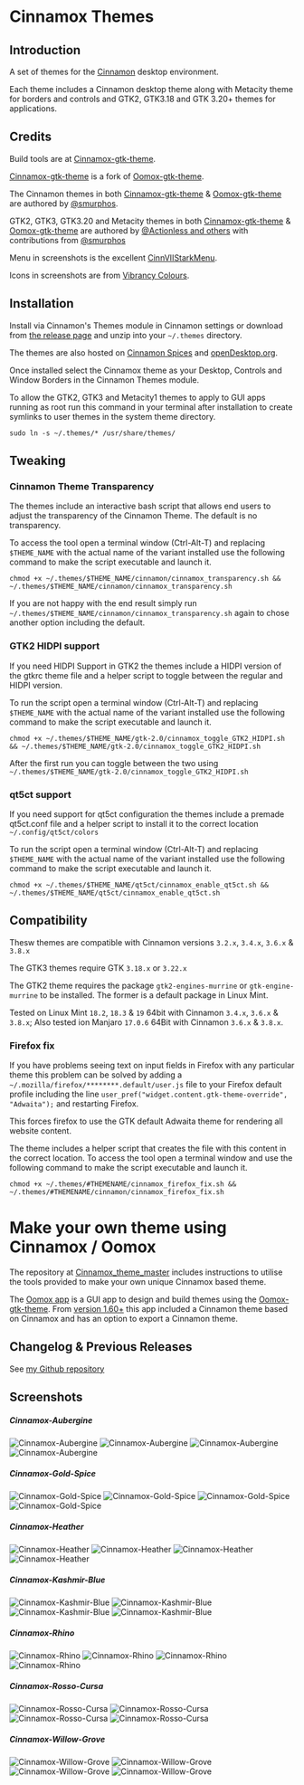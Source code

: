 Cinnamox Themes
=====

## Introduction

A set of themes for the [Cinnamon](http://developer.linuxmint.com/projects/cinnamon-projects.html) desktop environment.

Each theme includes a Cinnamon desktop theme along with Metacity theme for borders and controls and GTK2, GTK3.18 and GTK 3.20+ themes for applications.

## Credits

Build tools are at [Cinnamox-gtk-theme](https://github.com/smurphos/cinnamox-gtk-theme).

[Cinnamox-gtk-theme](https://github.com/smurphos/cinnamox-gtk-theme) is a fork of [Oomox-gtk-theme](https://github.com/actionless/oomox-gtk-theme).

The Cinnamon themes in both [Cinnamox-gtk-theme](https://github.com/smurphos/cinnamox-gtk-theme) & [Oomox-gtk-theme](https://github.com/actionless/oomox-gtk-theme) are authored by [@smurphos](https://github.com/smurphos).

GTK2, GTK3, GTK3.20 and Metacity themes in both [Cinnamox-gtk-theme](https://github.com/smurphos/cinnamox-gtk-theme) & [Oomox-gtk-theme](https://github.com/actionless/oomox-gtk-theme) are authored by [@Actionless and others](https://github.com/smurphos/cinnamox-gtk-theme/blob/master/CREDITS) with contributions from [@smurphos](https://github.com/smurphos)

Menu in screenshots is the excellent [CinnVIIStarkMenu](https://cinnamon-spices.linuxmint.com/applets/view/281).

Icons in screenshots are from [Vibrancy Colours](http://www.ravefinity.com/p/vibrancy-colors-gtk-icon-theme.html).

## Installation

Install via Cinnamon's Themes module in Cinnamon settings or download from [the release page](https://github.com/smurphos/cinnamox_themes/releases) and unzip into your `~/.themes` directory.

The themes are also hosted on [Cinnamon Spices](https://cinnamon-spices.linuxmint.com/themes) and [openDesktop.org](https://www.opendesktop.org/member/491875).

Once installed select the Cinnamox theme as your Desktop, Controls and Window Borders in the Cinnamon Themes module.

To allow the GTK2, GTK3 and Metacity1 themes to apply to GUI apps running as root run this command in your terminal after installation to create symlinks to user themes in the system theme directory.

`sudo ln -s ~/.themes/* /usr/share/themes/`

## Tweaking

### Cinnamon Theme Transparency

The themes include an interactive bash script that allows end users to adjust the transparency of the Cinnamon Theme. The default is no transparency.

To access the tool open a terminal window (Ctrl-Alt-T) and replacing `$THEME_NAME` with the actual name of the variant installed use the following command to make the script executable and launch it. 

`chmod +x ~/.themes/$THEME_NAME/cinnamon/cinnamox_transparency.sh && ~/.themes/$THEME_NAME/cinnamon/cinnamox_transparency.sh`

If you are not happy with the end result simply run `~/.themes/$THEME_NAME/cinnamon/cinnamox_transparency.sh` again to chose another option including the default.

### GTK2 HIDPI support

If you need HIDPI Support in GTK2 the themes include a HIDPI version of the gtkrc theme file and a helper script to toggle between the regular and HIDPI version.

To run the script open a terminal window (Ctrl-Alt-T) and replacing `$THEME_NAME` with the actual name of the variant installed use the following command to make the script executable and launch it. 

`chmod +x ~/.themes/$THEME_NAME/gtk-2.0/cinnamox_toggle_GTK2_HIDPI.sh && ~/.themes/$THEME_NAME/gtk-2.0/cinnamox_toggle_GTK2_HIDPI.sh`

After the first run you can toggle between the two using `~/.themes/$THEME_NAME/gtk-2.0/cinnamox_toggle_GTK2_HIDPI.sh`

### qt5ct support

If you need support for qt5ct configuration the themes include a premade qt5ct.conf file and a helper script to install it to the correct location `~/.config/qt5ct/colors`

To run the script open a terminal window (Ctrl-Alt-T) and replacing `$THEME_NAME` with the actual name of the variant installed use the following command to make the script executable and launch it.

`chmod +x ~/.themes/$THEME_NAME/qt5ct/cinnamox_enable_qt5ct.sh && ~/.themes/$THEME_NAME/qt5ct/cinnamox_enable_qt5ct.sh`

## Compatibility

Thesw themes are compatible with Cinnamon versions `3.2.x`, `3.4.x`, `3.6.x` & `3.8.x`

The GTK3 themes require GTK `3.18.x` or `3.22.x`

The GTK2 theme requires the package `gtk2-engines-murrine` or `gtk-engine-murrine` to be installed. The former is a default package in Linux Mint.

Tested on Linux Mint `18.2`, `18.3` & `19` 64bit with Cinnamon `3.4.x`, `3.6.x` & `3.8.x`; Also tested ion Manjaro `17.0.6` 64Bit with Cinnamon `3.6.x` & `3.8.x`.

### Firefox fix

If you have problems seeing text on input fields in Firefox with any particular theme this problem can be solved by adding a `~/.mozilla/firefox/********.default/user.js` file to your Firefox default profile including the line `user_pref("widget.content.gtk-theme-override", "Adwaita");` and restarting Firefox.

This forces firefox to use the GTK default Adwaita theme for rendering all website content.

The theme includes a helper script that creates the file with this content in the correct location. To access the tool open a terminal window and use the following command to make the script executable and launch it.

`chmod +x ~/.themes/#THEMENAME/cinnamox_firefox_fix.sh && ~/.themes/#THEMENAME/cinnamon/cinnamox_firefox_fix.sh`

# Make your own theme using Cinnamox / Oomox

The repository at [Cinnamox_theme_master](https://github.com/smurphos/cinnamox_theme_master) includes instructions to utilise the tools provided to make your own unique Cinnamox based theme.

The [Oomox app](https://github.com/actionless/oomox) is a GUI app to design and build themes using the [Oomox-gtk-theme](https://github.com/actionless/oomox-gtk-theme). From [version 1.60+](https://github.com/actionless/oomox/releases/) this app included a Cinnamon theme based on Cinnamox and has an option to export a Cinnamon theme. 

## Changelog & Previous Releases

See [my Github repository](https://github.com/smurphos/cinnamox_themes/releases)

## Screenshots

##### Cinnamox-Aubergine

![Cinnamox-Aubergine](https://github.com/smurphos/cinnamox_themes/raw/master/Screenshots/Aubergine-menu.png "Cinnamox-Aubergine")
![Cinnamox-Aubergine](https://github.com/smurphos/cinnamox_themes/raw/master/Screenshots/Aubergine-calendar.png "Cinnamox-Aubergine")
![Cinnamox-Aubergine](https://github.com/smurphos/cinnamox_themes/raw/master/Screenshots/Aubergine-GTK.png  "Cinnamox-Aubergine")
![Cinnamox-Aubergine](https://github.com/smurphos/cinnamox_themes/raw/master/Screenshots/Aubergine-trans.png  "Cinnamox-Aubergine")

##### Cinnamox-Gold-Spice

![Cinnamox-Gold-Spice](https://github.com/smurphos/cinnamox_themes/raw/master/Screenshots/Gold-Spice-menu.png "Cinnamox-Gold-Spice")
![Cinnamox-Gold-Spice](https://github.com/smurphos/cinnamox_themes/raw/master/Screenshots/Gold-Spice-calendar.png "Cinnamox-Gold-Spice")
![Cinnamox-Gold-Spice](https://github.com/smurphos/cinnamox_themes/raw/master/Screenshots/Gold-Spice-GTK.png  "Cinnamox-Gold-Spice")
![Cinnamox-Gold-Spice](https://github.com/smurphos/cinnamox_themes/raw/master/Screenshots/Gold-Spice-trans.png  "Cinnamox-Gold-Spice")

##### Cinnamox-Heather

![Cinnamox-Heather](https://github.com/smurphos/cinnamox_themes/raw/master/Screenshots/Heather-menu.png "Cinnamox-Heather")
![Cinnamox-Heather](https://github.com/smurphos/cinnamox_themes/raw/master/Screenshots/Heather-calendar.png "Cinnamox-Heather")
![Cinnamox-Heather](https://github.com/smurphos/cinnamox_themes/raw/master/Screenshots/Heather-GTK.png  "Cinnamox-Heather")
![Cinnamox-Heather](https://github.com/smurphos/cinnamox_themes/raw/master/Screenshots/Heather-trans.png  "Cinnamox-Heather")

##### Cinnamox-Kashmir-Blue

![Cinnamox-Kashmir-Blue](https://github.com/smurphos/cinnamox_themes/raw/master/Screenshots/Kashmir-Blue-menu.png "Cinnamox-Kashmir-Blue")
![Cinnamox-Kashmir-Blue](https://github.com/smurphos/cinnamox_themes/raw/master/Screenshots/Kashmir-Blue-calendar.png "Cinnamox-Kashmir-Blue")
![Cinnamox-Kashmir-Blue](https://github.com/smurphos/cinnamox_themes/raw/master/Screenshots/Kashmir-Blue-GTK.png  "Cinnamox-Kashmir-Blue")
![Cinnamox-Kashmir-Blue](https://github.com/smurphos/cinnamox_themes/raw/master/Screenshots/Kashmir-Blue-trans.png  "Cinnamox-Kashmir-Blue")

##### Cinnamox-Rhino

![Cinnamox-Rhino](https://github.com/smurphos/cinnamox_themes/raw/master/Screenshots/Rhino-menu.png "Cinnamox-Rhino")
![Cinnamox-Rhino](https://github.com/smurphos/cinnamox_themes/raw/master/Screenshots/Rhino-calendar.png "Cinnamox-Rhino")
![Cinnamox-Rhino](https://github.com/smurphos/cinnamox_themes/raw/master/Screenshots/Rhino-GTK.png  "Cinnamox-Rhino")
![Cinnamox-Rhino](https://github.com/smurphos/cinnamox_themes/raw/master/Screenshots/Rhino-trans.png  "Cinnamox-Rhino")

##### Cinnamox-Rosso-Cursa

![Cinnamox-Rosso-Cursa](https://github.com/smurphos/cinnamox_themes/raw/master/Screenshots/Rosso-Cursa-menu.png "Cinnamox-Rosso-Cursa")
![Cinnamox-Rosso-Cursa](https://github.com/smurphos/cinnamox_themes/raw/master/Screenshots/Rosso-Cursa-calendar.png "Cinnamox-Rosso-Cursa")
![Cinnamox-Rosso-Cursa](https://github.com/smurphos/cinnamox_themes/raw/master/Screenshots/Rosso-Cursa-GTK.png  "Cinnamox-Rosso-Cursa")
![Cinnamox-Rosso-Cursa](https://github.com/smurphos/cinnamox_themes/raw/master/Screenshots/Rosso-Cursa-trans.png  "Cinnamox-Rosso-Cursa")

##### Cinnamox-Willow-Grove

![Cinnamox-Willow-Grove](https://github.com/smurphos/cinnamox_themes/raw/master/Screenshots/Willow-Grove-menu.png "Cinnamox-Willow-Grove")
![Cinnamox-Willow-Grove](https://github.com/smurphos/cinnamox_themes/raw/master/Screenshots/Willow-Grove-calendar.png "Cinnamox-Willow-Grove")
![Cinnamox-Willow-Grove](https://github.com/smurphos/cinnamox_themes/raw/master/Screenshots/Willow-Grove-GTK.png  "Cinnamox-Willow-Grove")
![Cinnamox-Willow-Grove](https://github.com/smurphos/cinnamox_themes/raw/master/Screenshots/Willow-Grove-trans.png  "Cinnamox-Willow-Grove")

